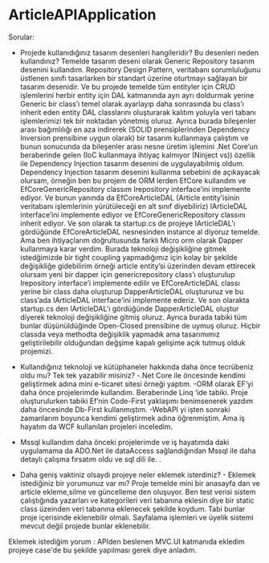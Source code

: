 # ArticleAPIApplication


Sorular: 
- Projede kullanıdığınız tasarım desenleri hangileridir? Bu desenleri neden kullandınız? 
Temelde tasarım deseni olarak Generic Repository tasarım desenini kullandım. Repository Design Pattern,
veritabanı sorumluluğunu üstlenen sınıfı tasarlarken bir standart üzerine oturtmayı sağlayan bir tasarım desenidir.
Ve bu projede temelde tüm entityler için CRUD işlemlerini herbir entity için DAL katmanında ayrı ayrı doldurmak yerine Generic bir class’ı
temel olarak ayarlayıp daha sonrasında bu class’ı inherit eden entity DAL classlarını oluşturarak kalıtım yoluyla veri tabanı işlemlerimizi
tek bir noktadan yönetmiş oluruz. Ayrıca burada bileşenler arası bağımlılığı en aza indirerek (SOLID prensiplerinden Dependency Inversion
prensibine uygun olarak) bir tasarım kullanmaya çalıştım ve bunun sonucunda da bileşenler arası nesne üretim işlemini .Net Core’un
beraberinde gelen (IoC kullanmaya ihtiyaç kalmıyor (Ninject vs)) özellik ile Dependency Injection tasarım desenini de uygulayabilmiş oldum.
Dependency Injection tasarım desenini kullanma sebebini de açıkayacak olursam, örneğin ben bu projem de ORM lerden EfCore kullandım ve 
EfCoreGenericRepository classım Irepository interface’ini implemente ediyor. Ve bunun yanında da EfCoreArticleDAL (Article entity’isinin veritabanı
işlemlerinin yürütüleceği en alt sınıf diyebiliriz) IArticleDAL interface’ini implemente ediyor ve EfCoreGenericRepository classını inherit ediyor.
Ve son olarak ta startup.cs de projeye IArticleDAL’ı gördüğünde EfCoreArticleDAL nesnesinden instance al diyoruz temelde. Ama ben ihtiyaçlarım doğrultusunda 
farklı Micro orm olarak Dapper kullanmaya karar verdim. Burada teknoloji değişikliğine gitmek istedğimizde bir tight coupling yapmadığımız için kolay bir şekilde değişikliğe
gidebilirim örneği article entity’si üzerinden devam ettirecek olursam yeni bir dapper için genericrepository class’ı oluşturulup Irepository interface’i implemente edilir 
ve EfCoreArticleDAL classı yerine bir class daha oluşturup DapperArticleDAL oluştururuz ve bu class’ada IArticleDAL interface’ini implemente ederiz. Ve son olarakta 
startup.cs den IArticleDAL’ı gördüğünde  DapperArticleDAL oluştur diyerek teknoloji değişikliğine gitmiş oluruz. Ayrıca burada tabiki tüm bunlar düşünüldüğinde Open-Closed
prensibine de uymuş oluruz. Hiçbir classda veya methodta değişiklik yapmadık ama tasarımımız geliştirilebilir olduğundan değşime kapalı gelişime açık tutmuş olduk projemizi.

- Kullandığınız teknoloji ve kütüphaneler hakkında daha önce tecrübeniz oldu mu? Tek tek yazabilir misiniz? 
-.Net Core ile öncesinde kendimi geliştirmek adına mini e-ticaret sitesi örneği yaptım.
-ORM olarak EF’yi daha önce projelerimde kullandım. Beraberinde Linq ‘ide tabiki. Proje oluşturulurken tabiki  Ef’nin Code-First yaklaşımı benimsenerek
yazdım daha öncesinde Db-First kullanmıştım.
-WebAPI yi işten sonraki zamanlarım boyunca kendimi geliştirmek adına öğrenmiştim. Ama iş hayatım da WCF kullanılan projeleri inceledim.
- Mssql kullandım daha önceki projelerimde ve iş hayatımda daki uygulamama da ADO.Net ile dataAccess sağlandığından Mssql ile daha detaylı çalışma fırsatım oldu ve sql dili ile.  . 

- Daha geniş vaktiniz olsaydı projeye neler eklemek isterdiniz? - Eklemek istediğiniz bir yorumunuz var mı?
Proje temelde mini bir anasayfa dan ve article ekleme,silme ve güncelleme den oluşuyor.
Ben test verisi sistem çalıştığında yazarları ve kategorileri veri tabanına eklesin diye bir static class üzeinden veri tabanına eklenecek şekilde koydum. 
Tabi bunlar proje içerisinde eklenebilir olmalı. Sayfalama işlemleri ve üyelik sistemi mevcut değil projede bunlar eklenebilir. 

Eklemek istediğim yorum :
APIden beslenen MVC.UI katmanıda ekledim projeye case'de bu şekilde yapılması gerek diye anladım.
